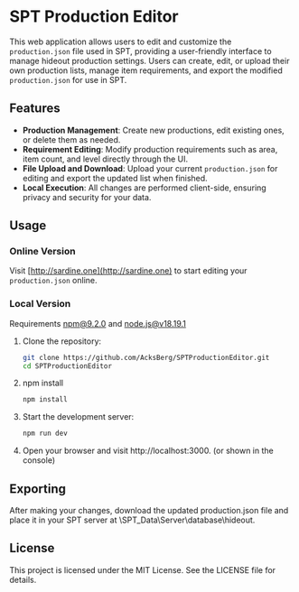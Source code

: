 # SPT Production Editor

This web application allows users to edit and customize the `production.json` file used in SPT, providing a user-friendly interface to manage hideout production settings. Users can create, edit, or upload their own production lists, manage item requirements, and export the modified `production.json` for use in SPT.

## Features

- **Production Management**: Create new productions, edit existing ones, or delete them as needed.
- **Requirement Editing**: Modify production requirements such as area, item count, and level directly through the UI.
- **File Upload and Download**: Upload your current `production.json` for editing and export the updated list when finished.
- **Local Execution**: All changes are performed client-side, ensuring privacy and security for your data.

## Usage

### Online Version

Visit [http://sardine.one](http://sardine.one) to start editing your `production.json` online.

### Local Version

Requirements npm@9.2.0 and node.js@v18.19.1

1. Clone the repository:

   ```bash
   git clone https://github.com/AcksBerg/SPTProductionEditor.git
   cd SPTProductionEditor
   ```

2. npm install

    ```bash
    npm install
    ```

3. Start the development server:

    ```bash
    npm run dev
    ```
4. Open your browser and visit http://localhost:3000. (or shown in the console)

## Exporting
After making your changes, download the updated production.json file and place it in your SPT server at \SPT_Data\Server\database\hideout\.

## License
This project is licensed under the MIT License. See the LICENSE file for details.